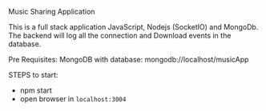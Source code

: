Music Sharing Application

This is a full stack application JavaScript, Nodejs (SocketIO) and MongoDb. The backend will log all the connection and Download events in the database.

Pre Requisites:
MongoDB with database: mongodb://localhost/musicApp

STEPS to start:
- npm start
- open browser in `localhost:3004`